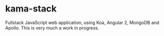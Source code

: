 # kama-stack
Fullstack JavaScript web application, using Koa, Angular 2, MongoDB and Apollo. This is very much a work in progress.
